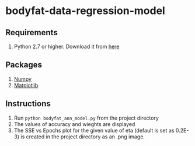 # bodyfat-data-regression-model

## Requirements
1. Python 2.7 or higher. Download it from [here](https://www.python.org/downloads/)

## Packages
1. [Numpy](https://docs.scipy.org/doc/numpy/user/install.html)
2. [Matplotlib](http://matplotlib.org/users/installing.html)

## Instructions
1. Run `python bodyfat_ann_model.py` from the project directory
2. The values of accuracy and wieghts are displayed
3. The SSE vs Epochs plot for the given value of eta (default is set as 0.2E-3) is created in the project directory as an .png image.


